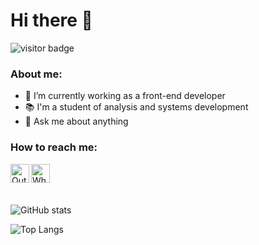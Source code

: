 # <h1>Hi there 👋</h1>

<img src="https://visitor-badge.glitch.me/badge?page_id=fernando-martens" alt="visitor badge"/>

<h3>About me: </h3>

- 🔭 I’m currently working as a front-end developer
- 📚 I'm a student of analysis and systems development
- 💬 Ask me about anything 

<h3>How to reach me: </h3>

<a target="_blank" href="mailto:fernando.martens@outlook.com">
  <img align="left" alt="Outlook" width="30px" src="https://img.icons8.com/color/48/000000/ms-outlook.png" />
</a>

<a target="_blank" href="https://mywhats.net/fernandowmartens">
  <img align="left" alt="Whatsapp" width="30px" src="https://img.icons8.com/color/48/000000/whatsapp.png" />
</a>

<br>
<br>
<br>

![GitHub stats](https://github-readme-stats.vercel.app/api?username=fernando-martens&show_icons=true&theme=dark)

![Top Langs](https://github-readme-stats.vercel.app/api/top-langs/?username=fernando-martens&layout=compact&theme=dark)


<!--
**fernandowmartens/fernandowmartens** is a ✨ _special_ ✨ repository because its `README.md` (this file) appears on your GitHub profile.

Here are some ideas to get you started:

- 🔭 I’m currently working on ...
- 🌱 I’m currently learning ...
- 👯 I’m looking to collaborate on ...
- 🤔 I’m looking for help with ...
- 💬 Ask me about ...
- 📫 How to reach me: ...
- 😄 Pronouns: ...
- ⚡ Fun fact: ...
-->


